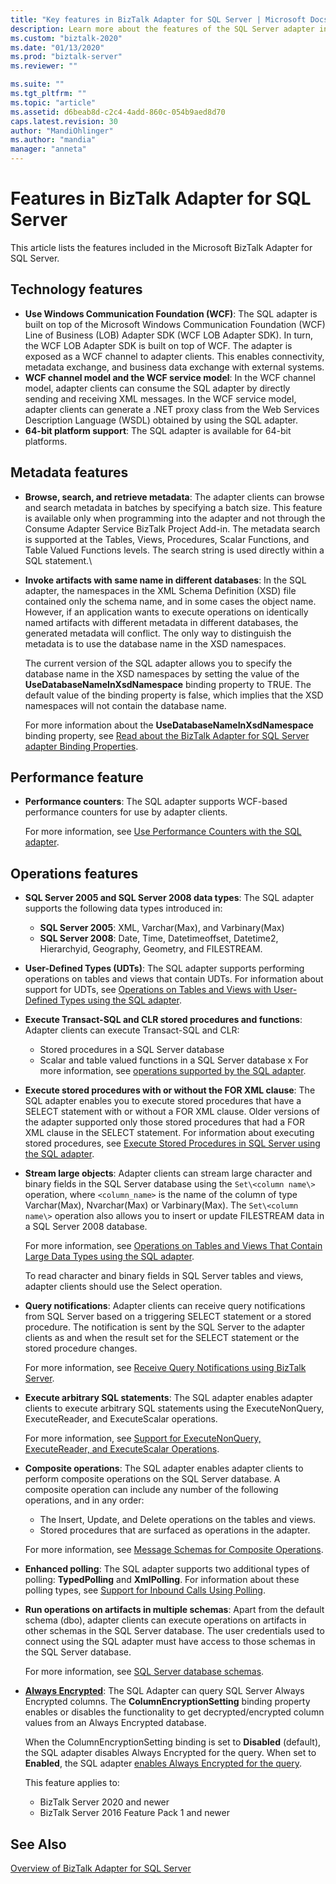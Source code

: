 ```yaml
---
title: "Key features in BizTalk Adapter for SQL Server | Microsoft Docs"
description: Learn more about the features of the SQL Server adapter in BizTalk Server, including WCF, metadata, executing stored procedures, streaming large objects, and more.
ms.custom: "biztalk-2020"
ms.date: "01/13/2020"
ms.prod: "biztalk-server"
ms.reviewer: ""

ms.suite: ""
ms.tgt_pltfrm: ""
ms.topic: "article"
ms.assetid: d6beab8d-c2c4-4add-860c-054b9aed8d70
caps.latest.revision: 30
author: "MandiOhlinger"
ms.author: "mandia"
manager: "anneta"
---
```


# Features in BizTalk Adapter for SQL Server

This article lists the features included in the Microsoft BizTalk Adapter for SQL Server.

## Technology features

- **Use Windows Communication Foundation (WCF)**: The SQL adapter is built on top of the Microsoft Windows Communication Foundation (WCF) Line of Business (LOB) Adapter SDK (WCF LOB Adapter SDK). In turn, the WCF LOB Adapter SDK is built on top of WCF. The adapter is exposed as a WCF channel to adapter clients. This enables connectivity, metadata exchange, and business data exchange with external systems.
- **WCF channel model and the WCF service model**: In the WCF channel model, adapter clients can consume the SQL adapter by directly sending and receiving XML messages. In the WCF service model, adapter clients can generate a .NET proxy class from the Web Services Description Language (WSDL) obtained by using the SQL adapter.
- **64-bit platform support**: The SQL adapter is available for 64-bit platforms.

## Metadata features

- **Browse, search, and retrieve metadata**: The adapter clients can browse and search metadata in batches by specifying a batch size. This feature is available only when programming into the adapter and not through the Consume Adapter Service BizTalk Project Add-in. The metadata search is supported at the Tables, Views, Procedures, Scalar Functions, and Table Valued Functions levels. The search string is used directly within a SQL statement.\
- **Invoke artifacts with same name in different databases**: In the SQL adapter, the namespaces in the XML Schema Definition (XSD) file contained only the schema name, and in some cases the object name. However, if an application wants to execute operations on identically named artifacts with different metadata in different databases, the generated metadata will conflict. The only way to distinguish the metadata is to use the database name in the XSD namespaces.

  The current version of the SQL adapter allows you to specify the database name in the XSD namespaces by setting the value of the **UseDatabaseNameInXsdNamespace** binding property to TRUE. The default value of the binding property is false, which implies that the XSD namespaces will not contain the database name.

  For more information about the **UseDatabaseNameInXsdNamespace** binding property, see [Read about the BizTalk Adapter for SQL Server adapter Binding Properties](../../adapters-and-accelerators/adapter-sql/read-about-the-biztalk-adapter-for-sql-server-adapter-binding-properties.md).

## Performance feature

- **Performance counters**: The SQL adapter supports WCF-based performance counters for use by adapter clients.

  For more information, see [Use Performance Counters with the SQL adapter](../../adapters-and-accelerators/adapter-sql/use-performance-counters-with-the-sql-adapter.md).

## Operations features

- **SQL Server 2005 and SQL Server 2008 data types**: The SQL adapter supports the following data types introduced in:
  - **SQL Server 2005**: XML, Varchar(Max), and Varbinary(Max)
  - **SQL Server 2008**: Date, Time, Datetimeoffset, Datetime2, Hierarchyid, Geography, Geometry, and FILESTREAM.
- **User-Defined Types (UDTs)**: The SQL adapter supports performing operations on tables and views that contain UDTs. For information about support for UDTs, see [Operations on Tables and Views with User-Defined Types using the SQL adapter](../../adapters-and-accelerators/adapter-sql/operations-on-tables-and-views-with-user-defined-types-using-the-sql-adapter.md).
- **Execute Transact-SQL and CLR stored procedures and functions**: Adapter clients can execute Transact-SQL and CLR:
  - Stored procedures in a SQL Server database
  - Scalar and table valued functions in a SQL Server database
x
  For more information, see [operations supported by the SQL adapter](../../adapters-and-accelerators/adapter-sql/what-operations-are-supported-by-the-sql-adapter.md).

- **Execute stored procedures with or without the FOR XML clause**: The SQL adapter enables you to execute stored procedures that have a SELECT statement with or without a FOR XML clause. Older versions of the adapter supported only those stored procedures that had a FOR XML clause in the SELECT statement. For information about executing stored procedures, see [Execute Stored Procedures in SQL Server using the SQL adapter](../../adapters-and-accelerators/adapter-sql/execute-stored-procedures-in-sql-server-using-the-sql-adapter.md).
- **Stream large objects**: Adapter clients can stream large character and binary fields in the SQL Server database using the `Set\<column name\>` operation, where `<column_name>` is the name of the column of type Varchar(Max), Nvarchar(Max) or Varbinary(Max). The `Set\<column name\>` operation also allows you to insert or update FILESTREAM data in a SQL Server 2008 database.

  For more information, see [Operations on Tables and Views That Contain Large Data Types using the SQL adapter](../../adapters-and-accelerators/adapter-sql/supported-operations-on-tables-and-views-with-large-data-types-with-sql-adapter.md).

  To read character and binary fields in SQL Server tables and views, adapter clients should use the Select operation.

- **Query notifications**: Adapter clients can receive query notifications from SQL Server based on a triggering SELECT statement or a stored procedure. The notification is sent by the SQL Server to the adapter clients as and when the result set for the SELECT statement or the stored procedure changes.

  For more information, see [Receive  Query Notifications using BizTalk Server](../../adapters-and-accelerators/adapter-sql/receive-sql-query-notifications-using-biztalk-server.md).

- **Execute arbitrary SQL statements**: The SQL adapter enables adapter clients to execute arbitrary SQL statements using the ExecuteNonQuery, ExecuteReader, and ExecuteScalar operations.

  For more information, see [Support for ExecuteNonQuery, ExecuteReader, and ExecuteScalar Operations](../../adapters-and-accelerators/adapter-oracle-ebs/support-for-executenonquery-executereader-and-executescalar-operations.md).

- **Composite operations**: The SQL adapter enables adapter clients to perform composite operations on the SQL Server database. A composite operation can include any number of the following operations, and in any order:
  - The Insert, Update, and Delete operations on the tables and views.
  - Stored procedures that are surfaced as operations in the adapter.

  For more information, see [Message Schemas for Composite Operations](../../adapters-and-accelerators/adapter-sql/message-schemas-for-composite-operations.md).

- **Enhanced polling**: The SQL adapter supports two additional types of polling: **TypedPolling** and **XmlPolling**. For information about these polling types, see [Support for Inbound Calls Using Polling](../../adapters-and-accelerators/adapter-oracle-ebs/support-for-inbound-calls-using-polling.md).
- **Run operations on artifacts in multiple schemas**: Apart from the default schema (dbo), adapter clients can execute operations on artifacts in other schemas in the SQL Server database. The user credentials used to connect using the SQL adapter must have access to those schemas in the SQL Server database.

  For more information, see [SQL Server database schemas](/previous-versions/sql/sql-server-2008-r2/ms365789(v=sql.105)).

- **[Always Encrypted](/sql/relational-databases/security/encryption/always-encrypted-database-engine)**: The SQL Adapter can query SQL Server Always Encrypted columns. The **ColumnEncryptionSetting** binding property enables or disables the functionality to get decrypted/encrypted column values from an Always Encrypted database.

  When the ColumnEncryptionSetting binding is set to **Disabled** (default), the SQL adapter disables Always Encrypted for the query. When set to **Enabled**, the SQL adapter [enables Always Encrypted for the query](/dotnet/api/system.data.sqlclient.sqlcommandcolumnencryptionsetting).

  This feature applies to:

  - BizTalk Server 2020 and newer
  - BizTalk Server 2016 Feature Pack 1 and newer

## See Also

 [Overview of BizTalk Adapter for SQL Server](../../adapters-and-accelerators/adapter-sql/overview-of-biztalk-adapter-for-sql-server.md)